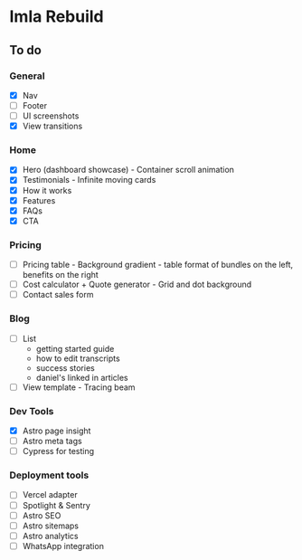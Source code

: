 # Imla Rebuild

## To do

### General

- [x] Nav
- [ ] Footer
- [ ] UI screenshots
- [x] View transitions

### Home

- [x] Hero (dashboard showcase) - Container scroll animation
- [x] Testimonials - Infinite moving cards
- [x] How it works
- [x] Features
- [x] FAQs
- [x] CTA

### Pricing

- [ ] Pricing table - Background gradient - table format of bundles on the left, benefits on the right
- [ ] Cost calculator + Quote generator - Grid and dot background
- [ ] Contact sales form

### Blog

- [ ] List
  - getting started guide
  - how to edit transcripts
  - success stories
  - daniel's linked in articles
- [ ] View template - Tracing beam

### Dev Tools

- [x] Astro page insight
- [ ] Astro meta tags
- [ ] Cypress for testing

### Deployment tools

- [ ] Vercel adapter
- [ ] Spotlight & Sentry
- [ ] Astro SEO
- [ ] Astro sitemaps
- [ ] Astro analytics
- [ ] WhatsApp integration
